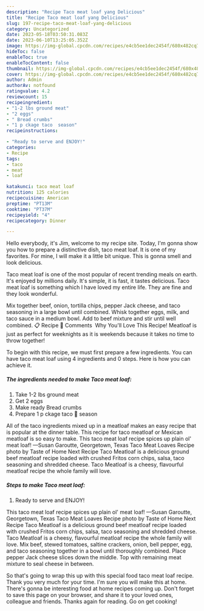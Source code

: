 ```yaml
---
description: "Recipe Taco meat loaf yang Delicious"
title: "Recipe Taco meat loaf yang Delicious"
slug: 197-recipe-taco-meat-loaf-yang-delicious
category: Uncategorized
date: 2023-05-18T03:50:31.083Z
date: 2023-06-10T13:25:05.352Z
image: https://img-global.cpcdn.com/recipes/e4cb5ee1dec2454f/680x482cq70/taco-meat-loaf-recipe-main-photo.jpg
hideToc: false
enableToc: true
enableTocContent: false
thumbnail: https://img-global.cpcdn.com/recipes/e4cb5ee1dec2454f/680x482cq70/taco-meat-loaf-recipe-main-photo.jpg
cover: https://img-global.cpcdn.com/recipes/e4cb5ee1dec2454f/680x482cq70/taco-meat-loaf-recipe-main-photo.jpg
author: Admin
authorAv: notfound
ratingvalue: 4.2
reviewcount: 15
recipeingredient:
- "1-2 lbs ground meat"
- "2 eggs"
- " Bread crumbs"
- "1 p ckage taco  season"
recipeinstructions:

- "Ready to serve and ENJOY!"
categories:
- Recipe
tags:
- taco
- meat
- loaf

katakunci: taco meat loaf 
nutrition: 125 calories
recipecuisine: American
preptime: "PT13M"
cooktime: "PT37M"
recipeyield: "4"
recipecategory: Dinner

---
```



Hello everybody, it's Jim, welcome to my recipe site. Today, I'm gonna show you how to prepare a distinctive dish, taco meat loaf. It is one of my favorites. For mine, I will make it a little bit unique. This is gonna smell and look delicious.

Taco meat loaf is one of the most popular of recent trending meals on earth. It's enjoyed by millions daily. It's simple, it is fast, it tastes delicious. Taco meat loaf is something which I have loved my entire life. They are fine and they look wonderful.

Mix together beef, onion, tortilla chips, pepper Jack cheese, and taco seasoning in a large bowl until combined. Whisk together eggs, milk, and taco sauce in a medium bowl. Add to beef mixture and stir until well combined. 📋 Recipe 💬 Comments ️ Why You&#39;ll Love This Recipe! Meatloaf is just as perfect for weeknights as it is weekends because it takes no time to throw together!


To begin with this recipe, we must first prepare a few ingredients. You can have taco meat loaf using 4 ingredients and 0 steps. Here is how you can achieve it.

<!--inarticleads1-->

##### The ingredients needed to make Taco meat loaf:

1. Take 1-2 lbs ground meat
1. Get 2 eggs
1. Make ready  Bread crumbs
1. Prepare 1 p ckage taco 🌮 season


All of the taco ingredients mixed up in a meatloaf makes an easy recipe that is popular at the dinner table. This recipe for taco meatloaf or Mexican meatloaf is so easy to make. This taco meat loaf recipe spices up plain ol&#39; meat loaf! —Susan Garoutte, Georgetown, Texas Taco Meat Loaves Recipe photo by Taste of Home Next Recipe Taco Meatloaf is a delicious ground beef meatloaf recipe loaded with crushed Fritos corn chips, salsa, taco seasoning and shredded cheese. Taco Meatloaf is a cheesy, flavourful meatloaf recipe the whole family will love. 

<!--inarticleads2-->

##### Steps to make Taco meat loaf:


1. Ready to serve and ENJOY!

This taco meat loaf recipe spices up plain ol&#39; meat loaf! —Susan Garoutte, Georgetown, Texas Taco Meat Loaves Recipe photo by Taste of Home Next Recipe Taco Meatloaf is a delicious ground beef meatloaf recipe loaded with crushed Fritos corn chips, salsa, taco seasoning and shredded cheese. Taco Meatloaf is a cheesy, flavourful meatloaf recipe the whole family will love. Mix beef, stewed tomatoes, saltine crackers, onion, bell pepper, egg, and taco seasoning together in a bowl until thoroughly combined. Place pepper Jack cheese slices down the middle. Top with remaining meat mixture to seal cheese in between. 

So that's going to wrap this up with this special food taco meat loaf recipe. Thank you very much for your time. I'm sure you will make this at home. There's gonna be interesting food at home recipes coming up. Don't forget to save this page on your browser, and share it to your loved ones, colleague and friends. Thanks again for reading. Go on get cooking!
